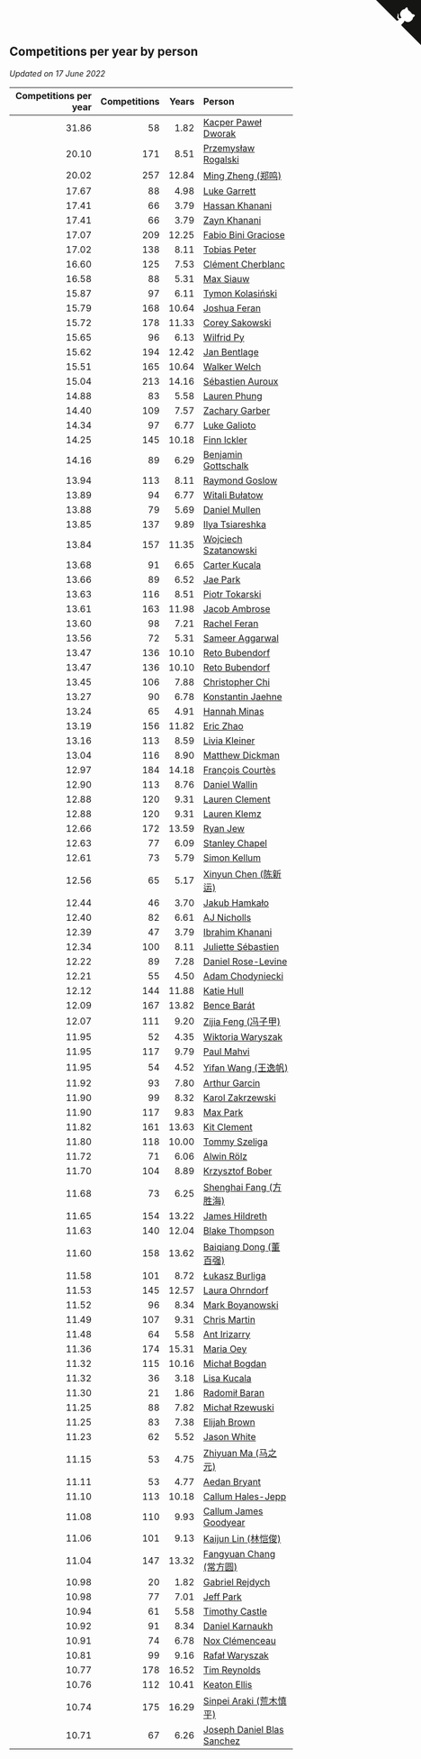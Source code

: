 ## Competitions per year by person

*Updated on 17 June 2022*

| Competitions per year | Competitions | Years | Person |
| ---: | ---: | ---: | :--- |
| 31.86 | 58 | 1.82 | [Kacper Paweł Dworak](https://www.worldcubeassociation.org/persons/2020DWOR01) |
| 20.10 | 171 | 8.51 | [Przemysław Rogalski](https://www.worldcubeassociation.org/persons/2013ROGA02) |
| 20.02 | 257 | 12.84 | [Ming Zheng (郑鸣)](https://www.worldcubeassociation.org/persons/2009ZHEN11) |
| 17.67 | 88 | 4.98 | [Luke Garrett](https://www.worldcubeassociation.org/persons/2017GARR05) |
| 17.41 | 66 | 3.79 | [Hassan Khanani](https://www.worldcubeassociation.org/persons/2018KHAN26) |
| 17.41 | 66 | 3.79 | [Zayn Khanani](https://www.worldcubeassociation.org/persons/2018KHAN28) |
| 17.07 | 209 | 12.25 | [Fabio Bini Graciose](https://www.worldcubeassociation.org/persons/2010GRAC02) |
| 17.02 | 138 | 8.11 | [Tobias Peter](https://www.worldcubeassociation.org/persons/2014PETE03) |
| 16.60 | 125 | 7.53 | [Clément Cherblanc](https://www.worldcubeassociation.org/persons/2014CHER05) |
| 16.58 | 88 | 5.31 | [Max Siauw](https://www.worldcubeassociation.org/persons/2017SIAU02) |
| 15.87 | 97 | 6.11 | [Tymon Kolasiński](https://www.worldcubeassociation.org/persons/2016KOLA02) |
| 15.79 | 168 | 10.64 | [Joshua Feran](https://www.worldcubeassociation.org/persons/2011FERA01) |
| 15.72 | 178 | 11.33 | [Corey Sakowski](https://www.worldcubeassociation.org/persons/2011SAKO01) |
| 15.65 | 96 | 6.13 | [Wilfrid Py](https://www.worldcubeassociation.org/persons/2016PYWI01) |
| 15.62 | 194 | 12.42 | [Jan Bentlage](https://www.worldcubeassociation.org/persons/2010BENT01) |
| 15.51 | 165 | 10.64 | [Walker Welch](https://www.worldcubeassociation.org/persons/2011WELC01) |
| 15.04 | 213 | 14.16 | [Sébastien Auroux](https://www.worldcubeassociation.org/persons/2008AURO01) |
| 14.88 | 83 | 5.58 | [Lauren Phung](https://www.worldcubeassociation.org/persons/2016PHUN02) |
| 14.40 | 109 | 7.57 | [Zachary Garber](https://www.worldcubeassociation.org/persons/2014GARB01) |
| 14.34 | 97 | 6.77 | [Luke Galioto](https://www.worldcubeassociation.org/persons/2015GALI02) |
| 14.25 | 145 | 10.18 | [Finn Ickler](https://www.worldcubeassociation.org/persons/2012ICKL01) |
| 14.16 | 89 | 6.29 | [Benjamin Gottschalk](https://www.worldcubeassociation.org/persons/2016GOTT01) |
| 13.94 | 113 | 8.11 | [Raymond Goslow](https://www.worldcubeassociation.org/persons/2014GOSL01) |
| 13.89 | 94 | 6.77 | [Witali Bułatow](https://www.worldcubeassociation.org/persons/2015BUAT01) |
| 13.88 | 79 | 5.69 | [Daniel Mullen](https://www.worldcubeassociation.org/persons/2016MULL04) |
| 13.85 | 137 | 9.89 | [Ilya Tsiareshka](https://www.worldcubeassociation.org/persons/2012TERE01) |
| 13.84 | 157 | 11.35 | [Wojciech Szatanowski](https://www.worldcubeassociation.org/persons/2011SZAT01) |
| 13.68 | 91 | 6.65 | [Carter Kucala](https://www.worldcubeassociation.org/persons/2015KUCA01) |
| 13.66 | 89 | 6.52 | [Jae Park](https://www.worldcubeassociation.org/persons/2015PARK24) |
| 13.63 | 116 | 8.51 | [Piotr Tokarski](https://www.worldcubeassociation.org/persons/2013TOKA01) |
| 13.61 | 163 | 11.98 | [Jacob Ambrose](https://www.worldcubeassociation.org/persons/2010AMBR01) |
| 13.60 | 98 | 7.21 | [Rachel Feran](https://www.worldcubeassociation.org/persons/2015FERA01) |
| 13.56 | 72 | 5.31 | [Sameer Aggarwal](https://www.worldcubeassociation.org/persons/2017AGGA01) |
| 13.47 | 136 | 10.10 | [Reto Bubendorf](https://www.worldcubeassociation.org/persons/2012BUBE01) |
| 13.47 | 136 | 10.10 | [Reto Bubendorf](https://www.worldcubeassociation.org/persons/2012BUBE01) |
| 13.45 | 106 | 7.88 | [Christopher Chi](https://www.worldcubeassociation.org/persons/2014CHIC01) |
| 13.27 | 90 | 6.78 | [Konstantin Jaehne](https://www.worldcubeassociation.org/persons/2015JAEH01) |
| 13.24 | 65 | 4.91 | [Hannah Minas](https://www.worldcubeassociation.org/persons/2017MINA04) |
| 13.19 | 156 | 11.82 | [Eric Zhao](https://www.worldcubeassociation.org/persons/2010ZHAO19) |
| 13.16 | 113 | 8.59 | [Livia Kleiner](https://www.worldcubeassociation.org/persons/2013KLEI03) |
| 13.04 | 116 | 8.90 | [Matthew Dickman](https://www.worldcubeassociation.org/persons/2013DICK01) |
| 12.97 | 184 | 14.18 | [François Courtès](https://www.worldcubeassociation.org/persons/2008COUR01) |
| 12.90 | 113 | 8.76 | [Daniel Wallin](https://www.worldcubeassociation.org/persons/2013WALL03) |
| 12.88 | 120 | 9.31 | [Lauren Clement](https://www.worldcubeassociation.org/persons/2013KLEM01) |
| 12.88 | 120 | 9.31 | [Lauren Klemz](https://www.worldcubeassociation.org/persons/2013KLEM01) |
| 12.66 | 172 | 13.59 | [Ryan Jew](https://www.worldcubeassociation.org/persons/2008JEWR01) |
| 12.63 | 77 | 6.09 | [Stanley Chapel](https://www.worldcubeassociation.org/persons/2016CHAP04) |
| 12.61 | 73 | 5.79 | [Simon Kellum](https://www.worldcubeassociation.org/persons/2016KELL12) |
| 12.56 | 65 | 5.17 | [Xinyun Chen (陈新运)](https://www.worldcubeassociation.org/persons/2017CHEN36) |
| 12.44 | 46 | 3.70 | [Jakub Hamkało](https://www.worldcubeassociation.org/persons/2018HAMK01) |
| 12.40 | 82 | 6.61 | [AJ Nicholls](https://www.worldcubeassociation.org/persons/2015NICH04) |
| 12.39 | 47 | 3.79 | [Ibrahim Khanani](https://www.worldcubeassociation.org/persons/2018KHAN27) |
| 12.34 | 100 | 8.11 | [Juliette Sébastien](https://www.worldcubeassociation.org/persons/2014SEBA01) |
| 12.22 | 89 | 7.28 | [Daniel Rose-Levine](https://www.worldcubeassociation.org/persons/2015ROSE01) |
| 12.21 | 55 | 4.50 | [Adam Chodyniecki](https://www.worldcubeassociation.org/persons/2017CHOD02) |
| 12.12 | 144 | 11.88 | [Katie Hull](https://www.worldcubeassociation.org/persons/2010HULL01) |
| 12.09 | 167 | 13.82 | [Bence Barát](https://www.worldcubeassociation.org/persons/2008BARA01) |
| 12.07 | 111 | 9.20 | [Zijia Feng (冯子甲)](https://www.worldcubeassociation.org/persons/2013FENG02) |
| 11.95 | 52 | 4.35 | [Wiktoria Waryszak](https://www.worldcubeassociation.org/persons/2018WARY01) |
| 11.95 | 117 | 9.79 | [Paul Mahvi](https://www.worldcubeassociation.org/persons/2012MAHV01) |
| 11.95 | 54 | 4.52 | [Yifan Wang (王逸帆)](https://www.worldcubeassociation.org/persons/2017WANY29) |
| 11.92 | 93 | 7.80 | [Arthur Garcin](https://www.worldcubeassociation.org/persons/2014GARC27) |
| 11.90 | 99 | 8.32 | [Karol Zakrzewski](https://www.worldcubeassociation.org/persons/2014ZAKR01) |
| 11.90 | 117 | 9.83 | [Max Park](https://www.worldcubeassociation.org/persons/2012PARK03) |
| 11.82 | 161 | 13.63 | [Kit Clement](https://www.worldcubeassociation.org/persons/2008CLEM01) |
| 11.80 | 118 | 10.00 | [Tommy Szeliga](https://www.worldcubeassociation.org/persons/2012SZEL01) |
| 11.72 | 71 | 6.06 | [Alwin Rölz](https://www.worldcubeassociation.org/persons/2016ROLZ01) |
| 11.70 | 104 | 8.89 | [Krzysztof Bober](https://www.worldcubeassociation.org/persons/2013BOBE01) |
| 11.68 | 73 | 6.25 | [Shenghai Fang (方胜海)](https://www.worldcubeassociation.org/persons/2016FANG01) |
| 11.65 | 154 | 13.22 | [James Hildreth](https://www.worldcubeassociation.org/persons/2009HILD01) |
| 11.63 | 140 | 12.04 | [Blake Thompson](https://www.worldcubeassociation.org/persons/2010THOM03) |
| 11.60 | 158 | 13.62 | [Baiqiang Dong (董百强)](https://www.worldcubeassociation.org/persons/2008DONG06) |
| 11.58 | 101 | 8.72 | [Łukasz Burliga](https://www.worldcubeassociation.org/persons/2013BURL01) |
| 11.53 | 145 | 12.57 | [Laura Ohrndorf](https://www.worldcubeassociation.org/persons/2009OHRN01) |
| 11.52 | 96 | 8.34 | [Mark Boyanowski](https://www.worldcubeassociation.org/persons/2014BOYA01) |
| 11.49 | 107 | 9.31 | [Chris Martin](https://www.worldcubeassociation.org/persons/2013MART03) |
| 11.48 | 64 | 5.58 | [Ant Irizarry](https://www.worldcubeassociation.org/persons/2016IRIZ02) |
| 11.36 | 174 | 15.31 | [Maria Oey](https://www.worldcubeassociation.org/persons/2007OEYM01) |
| 11.32 | 115 | 10.16 | [Michał Bogdan](https://www.worldcubeassociation.org/persons/2012BOGD01) |
| 11.32 | 36 | 3.18 | [Lisa Kucala](https://www.worldcubeassociation.org/persons/2019KUCA01) |
| 11.30 | 21 | 1.86 | [Radomił Baran](https://www.worldcubeassociation.org/persons/2020BARA02) |
| 11.25 | 88 | 7.82 | [Michał Rzewuski](https://www.worldcubeassociation.org/persons/2014RZEW01) |
| 11.25 | 83 | 7.38 | [Elijah Brown](https://www.worldcubeassociation.org/persons/2015BROW03) |
| 11.23 | 62 | 5.52 | [Jason White](https://www.worldcubeassociation.org/persons/2016WHIT16) |
| 11.15 | 53 | 4.75 | [Zhiyuan Ma (马之元)](https://www.worldcubeassociation.org/persons/2017MAZH04) |
| 11.11 | 53 | 4.77 | [Aedan Bryant](https://www.worldcubeassociation.org/persons/2017BRYA06) |
| 11.10 | 113 | 10.18 | [Callum Hales-Jepp](https://www.worldcubeassociation.org/persons/2012HALE01) |
| 11.08 | 110 | 9.93 | [Callum James Goodyear](https://www.worldcubeassociation.org/persons/2012GOOD02) |
| 11.06 | 101 | 9.13 | [Kaijun Lin (林恺俊)](https://www.worldcubeassociation.org/persons/2013LINK01) |
| 11.04 | 147 | 13.32 | [Fangyuan Chang (常方圆)](https://www.worldcubeassociation.org/persons/2009CHAN04) |
| 10.98 | 20 | 1.82 | [Gabriel Rejdych](https://www.worldcubeassociation.org/persons/2020REJD01) |
| 10.98 | 77 | 7.01 | [Jeff Park](https://www.worldcubeassociation.org/persons/2015PARK08) |
| 10.94 | 61 | 5.58 | [Timothy Castle](https://www.worldcubeassociation.org/persons/2016CAST48) |
| 10.92 | 91 | 8.34 | [Daniel Karnaukh](https://www.worldcubeassociation.org/persons/2014KARN02) |
| 10.91 | 74 | 6.78 | [Nox Clémenceau](https://www.worldcubeassociation.org/persons/2015CLEM03) |
| 10.81 | 99 | 9.16 | [Rafał Waryszak](https://www.worldcubeassociation.org/persons/2013WARY01) |
| 10.77 | 178 | 16.52 | [Tim Reynolds](https://www.worldcubeassociation.org/persons/2005REYN01) |
| 10.76 | 112 | 10.41 | [Keaton Ellis](https://www.worldcubeassociation.org/persons/2012ELLI01) |
| 10.74 | 175 | 16.29 | [Sinpei Araki (荒木慎平)](https://www.worldcubeassociation.org/persons/2006ARAK01) |
| 10.71 | 67 | 6.26 | [Joseph Daniel Blas Sanchez](https://www.worldcubeassociation.org/persons/2016SANC08) |


<a href="https://github.com/JustinTimeCuber/wca_statistics" class="github-corner" aria-label="View source on Github"><svg width="80" height="80" viewBox="0 0 250 250" style="fill:#151513; color:#fff; position: absolute; top: 0; border: 0; right: 0;" aria-hidden="true"><path d="M0,0 L115,115 L130,115 L142,142 L250,250 L250,0 Z"></path><path d="M128.3,109.0 C113.8,99.7 119.0,89.6 119.0,89.6 C122.0,82.7 120.5,78.6 120.5,78.6 C119.2,72.0 123.4,76.3 123.4,76.3 C127.3,80.9 125.5,87.3 125.5,87.3 C122.9,97.6 130.6,101.9 134.4,103.2" fill="currentColor" style="transform-origin: 130px 106px;" class="octo-arm"></path><path d="M115.0,115.0 C114.9,115.1 118.7,116.5 119.8,115.4 L133.7,101.6 C136.9,99.2 139.9,98.4 142.2,98.6 C133.8,88.0 127.5,74.4 143.8,58.0 C148.5,53.4 154.0,51.2 159.7,51.0 C160.3,49.4 163.2,43.6 171.4,40.1 C171.4,40.1 176.1,42.5 178.8,56.2 C183.1,58.6 187.2,61.8 190.9,65.4 C194.5,69.0 197.7,73.2 200.1,77.6 C213.8,80.2 216.3,84.9 216.3,84.9 C212.7,93.1 206.9,96.0 205.4,96.6 C205.1,102.4 203.0,107.8 198.3,112.5 C181.9,128.9 168.3,122.5 157.7,114.1 C157.9,116.9 156.7,120.9 152.7,124.9 L141.0,136.5 C139.8,137.7 141.6,141.9 141.8,141.8 Z" fill="currentColor" class="octo-body"></path></svg></a><style>.github-corner:hover .octo-arm{animation:octocat-wave 560ms ease-in-out}@keyframes octocat-wave{0%,100%{transform:rotate(0)}20%,60%{transform:rotate(-25deg)}40%,80%{transform:rotate(10deg)}}@media (max-width:500px){.github-corner:hover .octo-arm{animation:none}.github-corner .octo-arm{animation:octocat-wave 560ms ease-in-out}}</style>
